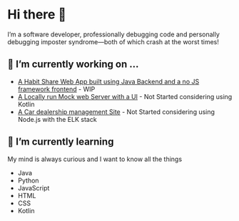 # Hi there 👋

I’m a software developer, professionally debugging code and personally debugging imposter syndrome—both of which crash at the worst times!

## 🔭 I’m currently working on ...
- [A Habit Share Web App built using Java Backend and a no JS framework frontend](https://github.com/ahmed-marzook/Tatweer) - WIP
- [A Locally run Mock web Server with a UI]() - Not Started considering using Kotlin
- [A Car dealership management Site]() - Not Started considering using Node.js with the ELK stack

## 🌱 I’m currently learning
My mind is always curious and I want to know all the things
- Java
- Python
- JavaScript
- HTML
- CSS
- Kotlin
<!--
**ahmed-marzook/ahmed-marzook** is a ✨ _special_ ✨ repository because its `README.md` (this file) appears on your GitHub profile.

Here are some ideas to get you started:

- 🔭 I’m currently working on ...
- 🌱 I’m currently learning ...
- 👯 I’m looking to collaborate on ...
- 🤔 I’m looking for help with ...
- 💬 Ask me about ...
- 📫 How to reach me: ...
- 😄 Pronouns: ...
- ⚡ Fun fact: ...
-->

